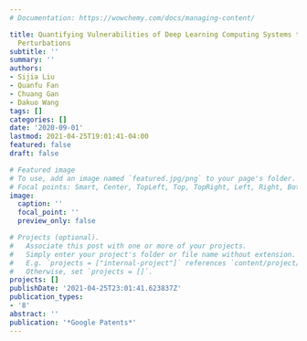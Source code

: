 ```yaml
---
# Documentation: https://wowchemy.com/docs/managing-content/

title: Quantifying Vulnerabilities of Deep Learning Computing Systems to Adversarial
  Perturbations
subtitle: ''
summary: ''
authors:
- Sijia Liu
- Quanfu Fan
- Chuang Gan
- Dakuo Wang
tags: []
categories: []
date: '2020-09-01'
lastmod: 2021-04-25T19:01:41-04:00
featured: false
draft: false

# Featured image
# To use, add an image named `featured.jpg/png` to your page's folder.
# Focal points: Smart, Center, TopLeft, Top, TopRight, Left, Right, BottomLeft, Bottom, BottomRight.
image:
  caption: ''
  focal_point: ''
  preview_only: false

# Projects (optional).
#   Associate this post with one or more of your projects.
#   Simply enter your project's folder or file name without extension.
#   E.g. `projects = ["internal-project"]` references `content/project/deep-learning/index.md`.
#   Otherwise, set `projects = []`.
projects: []
publishDate: '2021-04-25T23:01:41.623837Z'
publication_types:
- '8'
abstract: ''
publication: '*Google Patents*'
---
```


